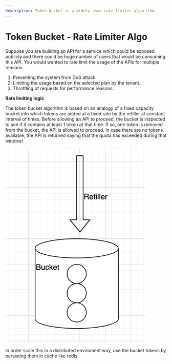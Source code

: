 ```yaml
---
description: Token bucket is a widely used rate limiter algorithm
---
```


# Token Bucket - Rate Limiter Algo

Suppose you are building an API for a service which could be exposed publicly and there could be huge number of users that would be consuming this API. You would wanted to rate limit the usage of the APIs for multiple reasons.

1. Preventing the system from DoS attack
2. Limiting the usage based on the selected plan by the tenant.
3. Throttling of requests for performance reasons.

**Rate limiting logic**

The token bucket algorithm is based on an analogy of a fixed capacity bucket into which tokens are added at a fixed rate by the refiller at constant interval of times. Before allowing an API to proceed, the bucket is inspected to see if it contains at least 1 token at that time. If so, one token is removed from the bucket, the API is allowed to proceed. In case there are no tokens available, the API is returned saying that the quota has exceeded during that window!

&#x20;                                          ![](<.gitbook/assets/image (1) (1) (1) (1).png>)

In order scale this in a distributed enviroment way, use the bucket tokens by persisting them in cache like redis.
